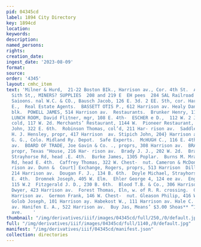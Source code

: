 ```yaml
---
pid: 04345cd
label: 1894 City Directory
key: 1894cd
location: 
keywords: 
description: 
named_persons: 
rights: 
creation_date: 
ingest_date: '2023-08-09'
format: 
source: 
order: '4345'
layout: cmhc_item
text: 'Milner & Hurd,  21-22 Boston BIk., Harrison av., Cor. 4th St.  Accident Insurance     .
  Sith St,, MINERS? SUPPLIES  208 and 219 E  EH pees  284 SAL Railroad Ticket Brokers.
  Saioons. nal W.C. & CO., Bausch Jacob, 126 E. 3d. 2 EE. Sth, cor. Harrison av. BERGERMAN
  E.,  Real Estate Agents.  BASSETT OTIS P., 612 Harrison av. Healy Danie), 27 Quincy
  blk.  POWELL JAMES, 514 Harrison av.  Restaurants.  Brunker Henry, 11234 E. 6th.  CLINTON
  LUNCH ROOM, David Flitner, mgr, 108 E. 4th-  ESCHER e D.,  112 W. 2 James Soba,
  cold, 117 W. 2d. Merchants’ Restaurant, 1144 W.  Pioneer Restaurant, 108 W. 2d.  Rahrer
  John, 322 E. 6th.  Robinson Thomas, col’d, 211 Har- rison av.  Saddle Rock Restaurant,
  H. J. Hensley, propr, 417 Harrison  av. Stipich John, 204} Harrison av.  Tucker
  G. G., Colo. Midland Ry. Depot.  Safe Experts.  McHUGH C., 116 E. 4th.  416 Harrison
  av.  BOARD OF TRADE, Joe Gavin & Co. ., proprs, 308 Harrison av.  BRABANT A. J.,
  propr, Texas "House, 216 Har- rison av.  Brady J. J., 202 W. 2d.  Brady Patrick,
  Strayhorse Rd, head .E. 4th.  Burke James, 1305 Poplar.  Burns M. Mra., Strayhorse
  Rd, head E. 4th.  Caffrey Thomas, 322 W. Chest-  nut. Cameron & McDonell, 212 Har-
  rison av. Dunn &  Court] Exchange, Rogers, proprs, 513 Harrison  Dillon Thomas,
  214 Harrison av.  Dougan F. J., 134 B. 6th.  Doyle Michael, Strayhorse Rd, head
  E. 4th.  Dromnek Joseph, 405 W. Elm.  Ehler George 4, 124 ee av.  Engelkamp B.,
  115 W.2  Fitzgerald J. D., 230 B. 6th.  Blood T.B. & Co., 306 Harrison  Floyd &
  Dwyer, 423 Harrison av.  Forest Thomas, Eln, w. of R. R. crossing.  Gerbaz B, 206
  Harrison av.  Germon Frank, 146 W. Chest-  nut. Gleason Philip, 416 W. Chest-  nut.
  Golob Joseph, 101 Harrison ay. Habekost W., 111 Harrison av. Hale C. T., 320 Harrison
  av. Hanifen E. A., 522 Harrison av.  Buy Jas, Means’ $3.00 Shoas** “10s Starrison
  ave.    '
thumbnail: "/img/derivatives/iiif/images/04345cd/full/250,/0/default.jpg"
full: "/img/derivatives/iiif/images/04345cd/full/1140,/0/default.jpg"
manifest: "/img/derivatives/iiif/04345cd/manifest.json"
collection: directories
---
```

